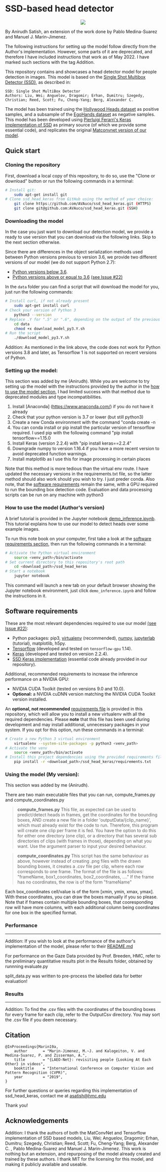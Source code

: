 SSD-based head detector
======

<div align="center">
    <img src="Results/boundedargo_01152.png" >
</div>

By Anirudh Satish, an extension of the work done by Pablo Medina-Suarez and Manuel J. Marin-Jimenez.

The following instructions for setting up the model follow directly from the Author's implementation. However, some parts of it are deprecated, and therefore I have included instructions that work as of May 2022. I have marked such sections with the tag Addition. 


This repository contains and showcases a head detector model for people detection in images. This model is based on 
the [Single Shot Multibox Detector (SSD)](https://arxiv.org/abs/1512.02325), as described in:
```
SSD: Single Shot MultiBox Detector
Authors: Liu, Wei; Anguelov, Dragomir; Erhan, Dumitru; Szegedy, Christian; Reed, Scott; Fu, Cheng-Yang; Berg, Alexander C. 
```

The model has been trained using the [Hollywood Heads dataset](https://www.robots.ox.ac.uk/~vgg/software/headmview/) as
positive samples, and a subsample of the [EgoHands dataset](http://vision.soic.indiana.edu/projects/egohands/) as negative
samples. This model has been developed using [Pierluigi Ferarri's Keras implementation of SSD](https://github.com/pierluigiferrari/ssd_keras/)
as primary source (of which we provide some essential code), and replicates the original [Matconvnet version of our model](https://github.com/AVAuco/ssd_people).


Quick start
------
### Cloning the repository
First, download a local copy of this repository, to do so, use the "Clone or download" button or run the following commands 
in a terminal:
```bash
# Install git:     
    sudo apt-get install git
# Clone ssd_head_keras from GitHub using the method of your choice: 
    git clone https://github.com/AVAuco/ssd_head_keras.git (HTTPS)
    git clone git@github.com:AVAuco/ssd_head_keras.git (SSH)
```

### Downloading the model
In the case you just want to download our detection model, we provide a ready to use version that you can download via 
the following links. Skip to the next section otherwise.

Since there are differences in the object serialization methods used between Python versions previous
to version 3.6, we provide two different versions of our model (we do not support Python 2.7):

- [Python versions below 3.6](https://drive.google.com/open?id=12cqKTPtQBAu780219hEbST7VwQuf6xDH).
- [Python versions above or equal to 3.6](https://drive.google.com/open?id=1vlmKOBtaT7eAd4_WcAv5MLBn7q_SWXoh) [(see Issue #22)](https://github.com/AVAuco/ssd_head_keras/issues/22)

In the `data` folder you can find a script that will download the model for you, just run the following commands:
```bash
# Install curl, if not already present
    sudo apt-get install curl
# Check your version of Python 3
    python3 --version
# Replace .Y for ".5" or ".6", depending on the output of the previous command 
    cd data
    chmod +x download_model_py3.Y.sh
# Run the script
    ./download_model_py3.Y.sh
```

Addition: As mentioned in the link above, the code does not work for Python versions 3.8 and later, as Tensorflow 1 is not supported on recent versions of Python.

### Setting up the model:
This section was added by me (Anirudh). While you are welcome to try setting up the model with the instructions provided by the author in the [how to use the model section](#how-to-use-the-model), I had limited success with that method due to deprecated modules and type incompatibilities. 


1. Install [Anaconda] (https://www.anaconda.com/) if you do not have it already 
2. Check that your python version is 3.7 or lower (but still python3)
3. Create a new Conda environment with the command "conda create -n <your environment name>
4. You can conda install or pip install the particular version of tensorflow required. I used pip with the following command "pip install tensorflow==1.15.0
5. Install Keras (version 2.2.4) with "pip install keras==2.2.4"
6. Downgrade numpy to version 1.16.4 if you have a more recent version to avoid deprecated function warnings.
7. Install matplotlib as I use this for image processing in certain places

Note that this method is more tedious than the virtual env route. I have updated the necessary versions in the requirements.txt file, so the latter method should also work should you wish to try. I just preder conda. 
Also note, that the [software requirements](#software-requirements) remain the same, with a GPU required to run the bounding box detection code. Evaluation and data processing scripts can be run on any machine with python3


### How to use the model (Author's version)
A brief tutorial is provided in the Jupyter notebook [demo_inference.ipynb](./demo_inference.ipynb). This tutorial 
explains how to use our model to detect heads over some example images.

To run this note book on your computer, first take a look at the [software requirements section](#software_reqs), then
run the following commands in a terminal:
```bash
# Activate the Python virtual environment
    source <venv_path>/bin/activate
# Set current directory to this repository's root path
    cd <download_path>/ssd_head_keras
# Start a notebook
    jupyter notebook
```
This command will launch a new tab on your default browser showing the Jupyter notebook environment, just click 
`demo_inference.ipynb` and follow the instructions in it.

Software requirements
------
<a id='software_reqs'></a>
These are the most relevant dependencies required to use our model [(see Issue #22)](https://github.com/AVAuco/ssd_head_keras/issues/22):
- Python packages: pip3, [virtualenv](https://virtualenv.pypa.io/en/latest/installation/) (recommended), 
[numpy](https://www.scipy.org/install.html#pip-install), [jupyterlab](https://jupyterlab.readthedocs.io/en/stable/getting_started/installation.html) (tutorial), matplotlib, h5py.
- [Tensorflow](https://www.tensorflow.org/install/pip) (developed and tested on `tensorflow-gpu` 1.14).
- [Keras](https://keras.io/#installation) (developed and tested on version 2.2.4).
- [SSD Keras implementation](https://github.com/pierluigiferrari/ssd_keras) (essential code already provided in our repository).

Additional, recommended requirements to increase the inference performance on a NVIDIA GPU:
- NVIDIA CUDA Toolkit (tested on versions 9.0 and 10.0).
- **Optional:** a NVIDIA cuDNN version matching the NVIDIA CUDA Toolkit version installed.

An **optional, not recommended** [requirements file](./requirements.txt) is provided in this repository, which will allow you to install a new virtualenv
with all the required dependencies. Please **note** that this file has been used during development and may install additional, 
unnecessary packages in your system. If you opt for this option, run these commands in a terminal:
```bash
# Create a new Python 3 virtual environment
    virtualenv --system-site-packages -p python3 <venv_path>
# Activate the venv
    source <venv_path>/bin/activate
# Install this project dependencies using the provided requirements file
    pip install -r <download_path>/ssd_head_keras/requirements.txt
```

### Using the model (My version):
This section was added by me (Anirudh).

There are two main executable files that you can run, compute_frames.py and compute_coordinates.py

>**compute_frames.py**
This file, as expected can be used to predict/detect heads in frames, get the coordinates for the bounding boxes, AND create a new file in a folder 'outputData/{clip_name}', which must already exist for the code to run. Therefore, this program will create one clip per frame it is fed. You have the option to do this for either one directory (one clip), or a directory that has several sub directories of clips (with frames in those), depending on what you want. Use the argument parser to input your desired behaviour. 

>**compute_coordinates.py**
This script has the same behaviour as above, however instead of creating .png files with the drawn bounding boxes, it creates a .csv file per clip, where each row corresponds to one frame. The format of the file is as follows:
"frameName, box1_coordinates, box2_coordinates, ...."
If the frame has no coordinates, the row is of the form
"frameName"

Each box_coordinates cell/value is of the form [xmin, ymin, xmax, ymax]. With these coordinates, you can draw the boxes manually if you so please. Note that if frames contain multiple bounding boxes, that cooresponding row will have more columns, with each additional column being coordinates for one box in the specified format. 


### Performance
------

Addition:
If you wish to look at the performance of the authosr's implementation of the model, please refer to their [README.md](https://github.com/AVAuco/ssd_head_keras/blob/master/README.md)

For performance on the Gaze Data provided by Prof. Breeden, HMC, refer to the preliminary quantitative results plot in the Results folder, obtained by runnning evaluate.py

split_data.py was written to pre-process the labelled data for better evaluation!

### Results
---------

Addition:
To find the .csv files with the coordinates of the bounding boxes for every frame for each clip, refer to the OutputCsv directory. 
You may sort the .csv file if you deem necessary. 


Citation
------
```
@InProceedings{Marin19a,
    author       = "Marin-Jimenez, M.~J. and Kalogeiton, V. and Medina-Suarez, P. and Zisserman, A.",
    title        = "{LAEO-Net}: revisiting people {Looking At Each Other} in videos",
    booktitle    = "International Conference on Computer Vision and Pattern Recognition (CVPR)",
    year         = "2019",
}
```

For further questions or queries regarding this implementation of ssd_head_keras, contact me at asatish@hmc.edu 

Thank you!


Acknowledgements
------
Addition:
I thank the authors of both the MatConvNet and Tensorflow implementation of SSD based models, Liu, Wei; Anguelov, Dragomir; Erhan, Dumitru; Szegedy, Christian; Reed, Scott; Fu, Cheng-Yang; Berg, Alexander C. , Pablo Medina-Suarez and Manuel J. Marin-Jimenez. This work is nothing but an extension, and repurposing of the model already created and trained by these authors. I thank MIT for the licensing for this model, and making it publicly available and useable.  
